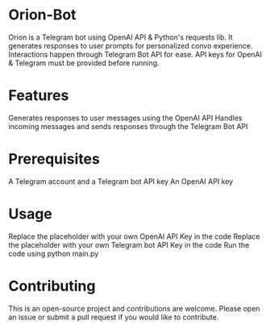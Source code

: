 # Orion-Bot
Orion is a Telegram bot using OpenAI API &amp; Python's requests lib. It generates responses to user prompts for personalized convo experience. Interactions happen through Telegram Bot API for ease. API keys for OpenAI &amp; Telegram must be provided before running.

# Features
Generates responses to user messages using the OpenAI API
Handles incoming messages and sends responses through the Telegram Bot API

# Prerequisites
A Telegram account and a Telegram bot API key
An OpenAI API key

# Usage
Replace the placeholder with your own OpenAI API Key in the code
Replace the placeholder with your own Telegram bot API Key in the code
Run the code using python main.py

# Contributing
This is an open-source project and contributions are welcome. Please open an issue or submit a pull request if you would like to contribute.
